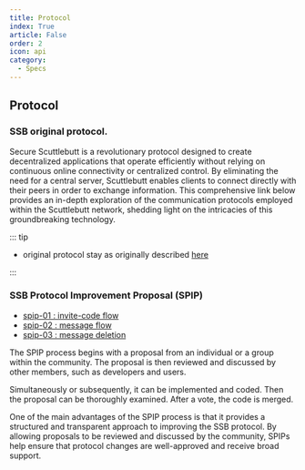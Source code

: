 ```yaml
---
title: Protocol
index: True
article: False
order: 2
icon: api
category:
  - Specs
---
```


## Protocol

### SSB original protocol.

Secure Scuttlebutt is a revolutionary protocol designed to create decentralized applications that operate efficiently without relying on continuous online connectivity or centralized control. By eliminating the need for a central server, Scuttlebutt enables clients to connect directly with their peers in order to exchange information. This comprehensive link below provides an in-depth exploration of the communication protocols employed within the Scuttlebutt network, shedding light on the intricacies of this groundbreaking technology.

::: tip

- original protocol stay as originally described [here](https://ssbc.github.io/scuttlebutt-protocol-guide/)

:::

### SSB Protocol Improvement Proposal (SPIP)

- [spip-01 : invite-code flow](spip-01.md)
- [spip-02 : message flow](spip-02.md) 
- [spip-03 : message deletion](spip-03.md)


The SPIP process begins with a proposal from an individual or a group within the community. The proposal is then reviewed and discussed by other members, such as developers and users.

Simultaneously or subsequently, it can be implemented and coded. Then the proposal can be thoroughly examined. After a vote, the code is merged.

One of the main advantages of the SPIP process is that it provides a structured and transparent approach to improving the SSB protocol. By allowing proposals to be reviewed and discussed by the community, SPIPs help ensure that protocol changes are well-approved and receive broad support.
